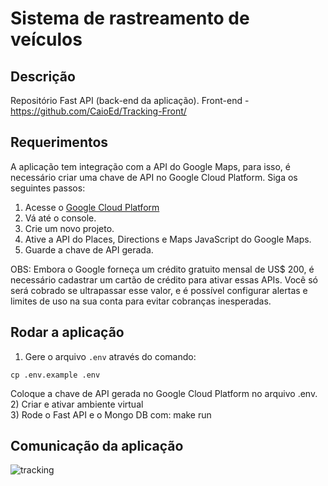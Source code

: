 # Sistema de rastreamento de veículos

## Descrição

Repositório Fast API (back-end da aplicação).
Front-end - https://github.com/CaioEd/Tracking-Front/

## Requerimentos

A aplicação tem integração com a API do Google Maps, para isso, é necessário criar uma chave de API no Google Cloud Platform. Siga os seguintes passos:

1. Acesse o [Google Cloud Platform](https://cloud.google.com/)
2. Vá até o console.
3. Crie um novo projeto.
4. Ative a API do Places, Directions e Maps JavaScript do Google Maps.
5. Guarde a chave de API gerada.

OBS: Embora o Google forneça um crédito gratuito mensal de US$ 200, é necessário cadastrar um cartão de crédito para ativar essas APIs.
Você só será cobrado se ultrapassar esse valor, e é possível configurar alertas e limites de uso na sua conta para evitar cobranças inesperadas.

## Rodar a aplicação
1) Gere o arquivo `.env` através do comando:

  ```
  cp .env.example .env  
  ```
  Coloque a chave de API gerada no Google Cloud Platform no arquivo .env.
  <br>
2) Criar e ativar ambiente virtual 
<br>
3) Rode o Fast API e o Mongo DB com: make run


## Comunicação da aplicação
![tracking](https://github.com/user-attachments/assets/1c191f3f-4cd7-414f-b03b-42b4b1544d50)


